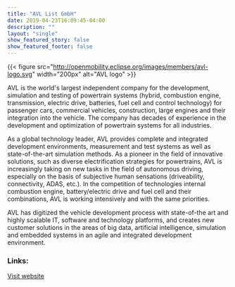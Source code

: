 ```yaml
---
title: "AVL List GmbH"
date: 2019-04-23T16:09:45-04:00
description: ""
layout: "single"
show_featured_story: false
show_featured_footer: false
---
```


{{< figure src="http://openmobility.eclipse.org/images/members/avl-logo.svg" width="200px" alt="AVL logo" >}}
<!--more-->

AVL is the world's largest independent company for the development, simulation and testing of powertrain systems (hybrid, combustion engine, transmission, electric drive, batteries, fuel cell and control technology) for passenger cars, commercial vehicles, construction, large engines and their integration into the vehicle. The company has decades of experience in the development and optimization of powertrain systems for all industries. 

As a global technology leader, AVL provides complete and integrated development environments, measurement and test systems as well as state-of-the-art simulation methods. As a pioneer in the field of innovative solutions, such as diverse electrification strategies for powertrains, AVL is increasingly taking on new tasks in the field of autonomous driving, especially on the basis of subjective human sensations (driveability, connectivity, ADAS, etc.). In the competition of technologies internal combustion engine, battery/electric drive and fuel cell and their combinations, AVL is working intensively and with the same priorities. 

AVL has digitized the vehicle development process with state-of-the art and highly scalable IT, software and technology platforms, and creates new customer solutions in the areas of big data, artificial intelligence, simulation and embedded systems in an agile and integrated development environment.

### Links:
[Visit website](https://www.avl.com/)
